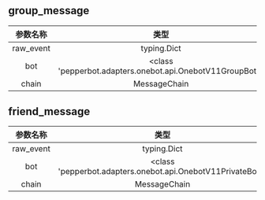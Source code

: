 



# 

## group_message

|参数名称|类型|
| :---: | :---: |
|raw_event|typing.Dict|
|bot|<class 'pepperbot.adapters.onebot.api.OnebotV11GroupBot'>|
|chain|MessageChain|

## friend_message

|参数名称|类型|
| :---: | :---: |
|raw_event|typing.Dict|
|bot|<class 'pepperbot.adapters.onebot.api.OnebotV11PrivateBot'>|
|chain|MessageChain|
